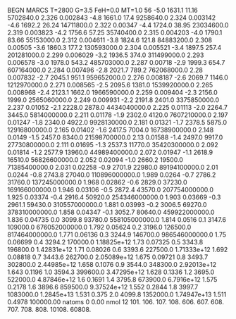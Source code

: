 BEGN
MARCS T=2800 G=3.5 FeH=0.0 MT=1.0
                  56
-5.0 1631.1 11.16 5702840.0 2.326 0.002843 
-4.8 1661.0 17.4 9258640.0 2.324 0.003142 
-4.6 1692.2 26.24 14711800.0 2.322 0.00347 
-4.4 1724.0 38.95 23034600.0 2.319 0.003823 
-4.2 1756.6 57.25 35740400.0 2.315 0.004203 
-4.0 1790.1 83.66 55153000.0 2.312 0.004611 
-3.8 1824.6 121.8 84883200.0 2.308 0.00505 
-3.6 1860.3 177.2 130593000.0 2.304 0.005521 
-3.4 1897.5 257.4 201281000.0 2.299 0.006029 
-3.2 1936.5 374.0 311499000.0 2.293 0.006578 
-3.0 1978.0 543.2 485703000.0 2.287 0.00718 
-2.9 1999.3 654.7 607164000.0 2.284 0.007496 
-2.8 2021.7 789.2 762068000.0 2.28 0.007832 
-2.7 2045.1 951.1 959652000.0 2.276 0.008187 
-2.6 2069.7 1146.0 1212970000.0 2.271 0.008565 
-2.5 2095.6 1381.0 1539920000.0 2.265 0.008968 
-2.4 2123.1 1662.0 1966590000.0 2.259 0.009404 
-2.3 2156.0 1999.0 2565060000.0 2.249 0.009931 
-2.2 2191.8 2401.0 3375850000.0 2.237 0.01052 
-2.1 2228.0 2878.0 4434040000.0 2.225 0.01113 
-2.0 2264.7 3445.0 5814000000.0 2.211 0.01178 
-1.9 2302.0 4120.0 7607210000.0 2.197 0.01247 
-1.8 2340.0 4922.0 9928130000.0 2.181 0.01321 
-1.7 2378.5 5875.0 12916800000.0 2.165 0.01402 
-1.6 2417.5 7004.0 16738900000.0 2.148 0.0149 
-1.5 2457.0 8340.0 21598700000.0 2.13 0.01588 
-1.4 2497.0 9917.0 27730800000.0 2.111 0.01695 
-1.3 2537.3 11770.0 35420300000.0 2.092 0.01814 
-1.2 2577.9 13960.0 44989400000.0 2.072 0.01947 
-1.1 2618.9 16510.0 56826600000.0 2.052 0.02094 
-1.0 2660.2 19500.0 71385400000.0 2.031 0.02258 
-0.9 2701.9 22980.0 89194100000.0 2.01 0.0244 
-0.8 2743.8 27040.0 110896000000.0 1.989 0.0264 
-0.7 2786.2 31760.0 137245000000.0 1.968 0.02862 
-0.6 2829.0 37230.0 169166000000.0 1.946 0.03106 
-0.5 2872.4 43570.0 207754000000.0 1.925 0.03374 
-0.4 2916.4 50920.0 254346000000.0 1.903 0.03669 
-0.3 2961.1 59430.0 310557000000.0 1.881 0.03993 
-0.2 3006.5 69270.0 378310000000.0 1.858 0.04347 
-0.1 3052.7 80640.0 459922000000.0 1.836 0.04735 
0.0 3099.8 93780.0 558105000000.0 1.814 0.0516 
0.1 3147.6 109000.0 676052000000.0 1.792 0.05624 
0.2 3196.0 126500.0 817464000000.0 1.771 0.06136 
0.3 3244.9 146700.0 986546000000.0 1.75 0.06699 
0.4 3294.2 170000.0 1.18825e+12 1.73 0.07325 
0.5 3343.8 196800.0 1.42831e+12 1.71 0.08026 
0.6 3393.6 227500.0 1.71333e+12 1.692 0.08818 
0.7 3443.6 262700.0 2.05089e+12 1.675 0.09721 
0.8 3493.7 302800.0 2.44985e+12 1.658 0.1076 
0.9 3544.0 348300.0 2.92013e+12 1.643 0.1196 
1.0 3594.3 399600.0 3.47295e+12 1.628 0.1336 
1.2 3695.0 522000.0 4.87846e+12 1.6 0.1691 
1.4 3795.8 673900.0 6.7916e+12 1.575 0.2178 
1.6 3896.6 859500.0 9.37524e+12 1.552 0.2844 
1.8 3997.7 1083000.0 1.2845e+13 1.531 0.375 
2.0 4099.8 1352000.0 1.74947e+13 1.511 0.4978 
100000.00
natoms              0      0.00
nmol          12
          101.         106.       107.      108.         606.        607.        608.
          707.         708.       808.    10108.       60808.
